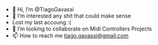 - 👋 Hi, I’m @TiagoGavassi
- 👀 I’m interested any shit that could make sense
- Lost my last accoung :(
- 💞️ I’m looking to collaborate on Midi Controllers Projects
- 📫 How to reach me tiago.gavassi@gmail.com

<!---
TiagoGavassi/TiagoGavassi is a ✨ special ✨ repository because its `README.md` (this file) appears on your GitHub profile.
You can click the Preview link to take a look at your changes.
--->
